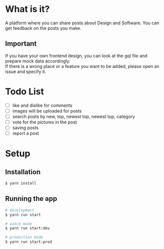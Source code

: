 # What is it?
A platform where you can share posts about Design and Software. You can get feedback on the posts you make. <br />

## Important
If you have your own frontend design, you can look at the gql file and prepare mock data accordingly. <br />
If there is a wrong place or a feature you want to be added, please open an issue and specify it.

# Todo List

- [ ] like and dislike for comments
- [ ] images will be uploaded for posts
- [ ] search posts by new, top, newest top, newest top, category
- [ ] vote for the pictures in the post
- [ ] saving posts
- [ ] report a post

# Setup

## Installation

```bash
$ yarn install
```

## Running the app

```bash
# development
$ yarn run start

# watch mode
$ yarn run start:dev

# production mode
$ yarn run start:prod
```
